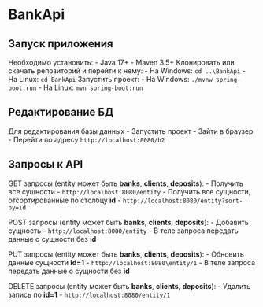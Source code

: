 # BankApi

## Запуск приложения
Необходимо установить:
    - Java 17+
    - Maven 3.5+
Клонировать или скачать репозиторий и перейти к нему: 
    - На Windows: `cd ..\BankApi`
    - На Linux: `cd BankApi`
Запустить проект: 
    - На Windows: `./mvnw spring-boot:run`
    - На Linux: `mvn spring-boot:run`

## Редактирование БД
Для редактирования базы данных
    - Запустить проект
    - Зайти в браузер
    - Перейти по адресу `http://localhost:8080/h2`

## Запросы к API
GET запросы (entity может быть **banks**, **clients**, **deposits**):
    - Получить все сущности - `http://localhost:8080/entity`
    - Получить все сущности, отсортированные по столбцу **id** - `http://localhost:8080/entity?sort-by=id`

POST запросы (entity может быть **banks**, **clients**, **deposits**):
    - Добавить сущность - `http://localhost:8080/entity`
    - В теле запроса передать данные о сущности без **id**

PUT запросы (entity может быть **banks**, **clients**, **deposits**):
    - Обновить данные сущности **id=1** - `http://localhost:8080\entity/1`
    - В теле запроса передать данные о сущности без **id**

DELETE запросы (entity может быть **banks**, **clients**, **deposits**):
    - Удалить запись по **id=1** - `http://localhost:8080/entity/1`